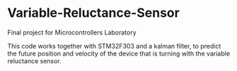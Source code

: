 # Variable-Reluctance-Sensor
Final project for Microcontrollers Laboratory

This code works together with STM32F303 and a kalman filter, to predict the future position and velocity of the device that is turning with the variable reluctance sensor.
